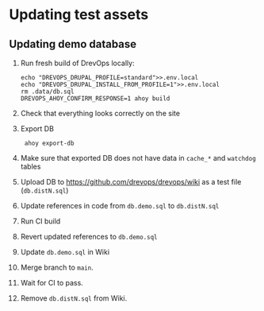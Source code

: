 # Updating test assets

## Updating demo database

1. Run fresh build of DrevOps locally:

       echo "DREVOPS_DRUPAL_PROFILE=standard">>.env.local
       echo "DREVOPS_DRUPAL_INSTALL_FROM_PROFILE=1">>.env.local
       rm .data/db.sql
       DREVOPS_AHOY_CONFIRM_RESPONSE=1 ahoy build

2. Check that everything looks correctly on the site
3. Export DB

        ahoy export-db

4. Make sure that exported DB does not have data in `cache_*` and `watchdog` tables
5. Upload DB to https://github.com/drevops/drevops/wiki as a test file (`db.distN.sql`)
6. Update references in code from `db.demo.sql` to `db.distN.sql`
7. Run CI build
8. Revert updated references to `db.demo.sql`
9. Update `db.demo.sql` in Wiki
10. Merge branch to `main`.
11. Wait for CI to pass.
12. Remove `db.distN.sql` from Wiki.
